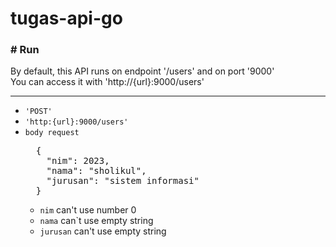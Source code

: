 # tugas-api-go

### # Run
By default, this API runs on endpoint '/users' and on port '9000'<br>
You can access it with 'http://{url}:9000/users'

---
* `'POST'`
* `'http:{url}:9000/users'`
* `body request`
  <pre>
    {
      "nim": 2023,
      "nama": "sholikul", 
      "jurusan": "sistem informasi"
    }
  </pre>
  * `nim` can't use number 0
  * `nama` can`t use empty string
  * `jurusan` can't use empty string
